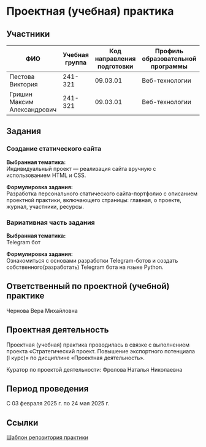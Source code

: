 # Проектная (учебная) практика

## Участники

| ФИО | Учебная группа | Код направления подготовки | Профиль образовательной программы |
|-|-|-|-|
| Пестова Виктория |241-321|09.03.01|Веб-технологии|
| Гришин Максим Александрович|241-321|09.03.01|Веб-технологии|


## Задания

### Создание статического сайта

**Выбранная тематика:**  
Индивидуальный проект — реализация сайта вручную с использованием HTML и CSS.  

**Формулировка задания:**  
Разработка персонального статического сайта-портфолио с описанием проектной практики, включающего страницы: главная, о проекте, журнал, участники, ресурсы.


### Вариативная часть задания

**Выбранная тематика:**  
Telegram бот

**Формулировка задания:**  
Ознакомиться с основами разработки Telegram-ботов и создать собственного(разработать) Telegram бота на языке Python. 


## Ответственный по проектной (учебной) практике

Чернова Вера Михайловна

## Проектная деятельность

Проектная (учебная) практика проводилась в связке с выполнением проекта «Стратегический проект. Повышение экспортного потенциала (I курс)» по дисциплине «Проектная деятельность».

Куратор по проектой деятельности: Фролова Наталья Николаевна

## Период проведения

С 03 февраля 2025 г. по 24 мая 2025 г.

## Ссылки  
[Шаблон репозитория практики](https://github.com/mospol/practice-2025-1)